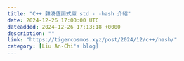 ```yaml
---
title: "C++ 雜湊值函式庫 std - -hash 介紹"
date: 2024-12-26 17:00:00 UTC
dateadded: 2024-12-26 17:13:18 +0000
description: ""
link: "https://tigercosmos.xyz/post/2024/12/c++/hash/"
category: [Liu An-Chi's blog]
---
```

